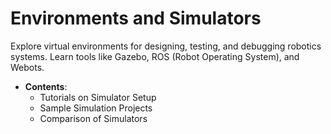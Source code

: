 # Environments and Simulators

Explore virtual environments for designing, testing, and debugging robotics systems. Learn tools like Gazebo, ROS (Robot Operating System), and Webots.

- **Contents**:
  - Tutorials on Simulator Setup
  - Sample Simulation Projects
  - Comparison of Simulators
